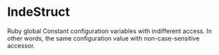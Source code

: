 # IndeStruct
Ruby global Constant configuration variables with indifferent access. In other words, the same configuration value with non-case-sensitive accessor.
